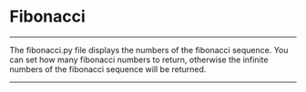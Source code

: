 # Fibonacci
***

The fibonacci.py file displays the numbers of the fibonacci sequence. You can set how many fibonacci numbers to return, otherwise the infinite numbers of the fibonacci sequence will be returned.
***
